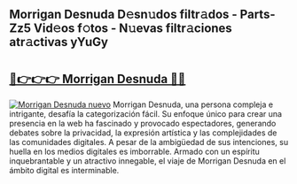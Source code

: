 ## Morrigan Desnuda D𝚎sn𝚞dos filtr𝚊dos - Parts-Zz5 Vid𝚎os f𝚘tos - N𝚞evas filtr𝚊ciones atr𝚊ctivas yYuGy

# <h2><a href="http://mb11dbh.tromn.icu/?c=Morrigan+Desnuda">🔗👉👉👉 Morrigan Desnuda 🔗🔗</a></h2>

[![Morrigan Desnuda nuevo](https://i.imgur.com/pEAQMta.gif)](http://mb11dbh.tromn.icu/?c=Morrigan+Desnuda)
Morrigan Desnuda, una persona compleja e intrigante, desafía la categorización fácil. Su enfoque único para crear una presencia en la web ha fascinado y provocado espectadores, generando debates sobre la privacidad, la expresión artística y las complejidades de las comunidades digitales. A pesar de la ambigüedad de sus intenciones, su huella en los medios digitales es imborrable. Armado con un espíritu inquebrantable y un atractivo innegable, el viaje de Morrigan Desnuda en el ámbito digital es interminable.
